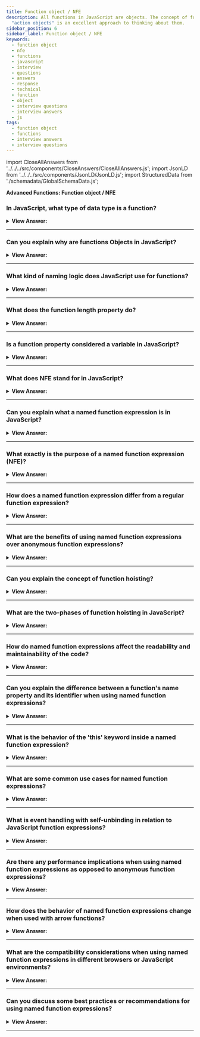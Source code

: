 ```yaml
---
title: Function object / NFE
description: All functions in JavaScript are objects. The concept of functions as callable
  "action objects" is an excellent approach to thinking about them.
sidebar_position: 6
sidebar_label: Function object / NFE
keywords:
  - function object
  - nfe
  - functions
  - javascript
  - interview
  - questions
  - answers
  - response
  - technical
  - function
  - object
  - interview questions
  - interview answers
  - js
tags:
  - function object
  - functions
  - interview answers
  - interview questions
---
```


import CloseAllAnswers from '../../../src/components/CloseAnswers/CloseAllAnswers.js';
import JsonLD from '../../../src/components/JsonLD/JsonLD.js';
import StructuredData from './schemadata/GlobalSchemaData.js';

<JsonLD data={StructuredData} />

<head>
  <title>Function Object | Frontend Phone Interview - JavaScript</title>
</head>

**Advanced Functions: Function object / NFE**

<CloseAllAnswers />

### In JavaScript, what type of data type is a function?

<details>
  <summary><strong>View Answer:</strong></summary>
  <div>
  <div><strong>Interview Response:</strong> In JavaScript, every function is considered an object. It is beneficial to view functions as "action objects" that can be called upon. Not only do they have the capability to be invoked, but they can also be manipulated like objects. This includes adding or removing properties, passing by reference, and incorporating them into various other operations.
</div>
  </div>
</details>

---

### Can you explain why are functions Objects in JavaScript?

<details>
  <summary><strong>View Answer:</strong></summary>
  <div>
  <div><strong>Interview Response:</strong> In JavaScript, functions are first-class objects because they can have properties and methods just like any other object. What distinguishes them from other objects is that functions we call them. In brief, they are Function objects.
</div><br />
  <div><strong className="codeExample">Code Example:</strong><br /><br />

  <div></div>

```js
// Functions are callable objects
function sayHi(myName) {
  console.log('Hi, ' + myName);
}

sayHi('JavaScript'); // Call sayHi() returns "Hi"

console.log(sayHi.name); // returns sayHi, using built-in name method.

console.log(sayHi.length); // length = 1, using build length method
```

  </div>
  </div>
</details>

---

### What kind of naming logic does JavaScript use for functions?

<details>
  <summary><strong>View Answer:</strong></summary>
  <div>
  <div><strong>Interview Response:</strong> The function name-assigning logic in JavaScript is smart. It also assigns the correct name to a function even if it gets created without one. It also works if the assignment gets done via a default value. In the specification, this feature is called a "contextual name". If the function does not provide one, then it is figured out from the context of an assignment.
</div><br />
  <div><strong className="codeExample">Code Example:</strong><br /><br />

  <div></div>

```js
// Regular Function
function sayHi() {
  alert('Hi');
}

alert(sayHi.name); // sayHi

// Anonymous Function Expression
let sayHi = function () {
  alert('Hi');
};

alert(sayHi.name); // sayHi (there's a name!)

// Named Function Expression
let sayHi = function saySomething() {
  console.log('Hi');
};

console.log(sayHi.name); // saySomething (there's a name!)

// Object methods have names too:
let user = {
  sayHi() {
    // method
    // ...
  },

  sayBye: function () {
    // method
    // ...
  },
};

alert(user.sayHi.name); // sayHi
alert(user.sayBye.name); // sayBye
```

:::note
You should not confuse this question with a question about how to name a function.
:::

  </div>
  </div>
</details>

---

### What does the function length property do?

<details>
  <summary><strong>View Answer:</strong></summary>
  <div>
  <div><strong>Interview Response:</strong> In JavaScript, the function length property provides the number of parameters expected by a function, excluding rest parameters. It is often used for introspection in functions that operate on other functions.
</div><br />
  <div><strong className="codeExample">Code Example:</strong><br /><br />

  <div></div>

```js
function f1(a) {}
function f2(a, b) {}
function many(a, b, ...more) {}

alert(f1.length); // 1
alert(f2.length); // 2
alert(many.length); // 2, rest parameter not counted
```

  </div>
  </div>
</details>

---

### Is a function property considered a variable in JavaScript?

<details>
  <summary><strong>View Answer:</strong></summary>
  <div>
  <div><strong>Interview Response:</strong> No, a function property is not considered a variable, but rather a property of the function object. Variables are used to store values, while properties are used to store object-related data.
</div>
  </div>
</details>

---

### What does NFE stand for in JavaScript?

<details>
  <summary><strong>View Answer:</strong></summary>
  <div>
  <div><strong>Interview Response:</strong> In JavaScript, NFE stands for Named Function Expression, which refers to a function expression with a specific name, allowing self-reference and improving debugging and code readability.<br /><br />
  </div>
  </div>
</details>

---

### Can you explain what a named function expression is in JavaScript?

<details>
  <summary><strong>View Answer:</strong></summary>
  <div>
  <div><strong>Interview Response:</strong> A named function expression or a JavaScript NFE is a function that has a name and is defined as an expression, allowing it to be referenced by its name only within its scope. You can call the named function inside the expression, but any attempts to call it outside the function result in an error.
</div><br />
  <div><strong className="codeExample">Code Example:</strong><br /><br />

  <div></div>

```js
let sayHi = function func(who) {
  if (who) {
    alert(`Hello, ${who}`);
  } else {
    func('Guest'); // use func to re-call itself
  }
};

sayHi(); // Hello, Guest

// But this won't work:
func(); // Error, func is not defined (not visible outside of the function)
```

  </div>
  </div>
</details>

---

### What exactly is the purpose of a named function expression (NFE)?

<details>
  <summary><strong>View Answer:</strong></summary>
  <div>
  <div><strong>Interview Response:</strong> A named function expression provides a named reference to a function, enabling self-reference, better debugging, and improved readability in code. It also enables recursion and event handling without polluting the global scope. A named function expression gives us access to the components of a function even if the reference gets nullified on the primary variable.
</div><br />
  <div><strong className="codeExample">Code Example:</strong><br /><br />

  <div></div>

```js
// Named Function Expression
let sayHi = function func(who) {
  if (who) {
    alert(`Hello, ${who}`);
  } else {
    func('Guest'); // Now all fine
  }
};

let welcome = sayHi;
sayHi = null;

welcome(); // Hello, Guest (nested call works)

// Regular Function Declaration
function sayHi(name) {
  console.log('Hello, ' + name);
}

let welcome = sayHi;
sayHi = null;

welcome('JavaScript'); // Hello, JavaScript
```

:::note
You should note that a regular function declaration can be used to achieve the same result.
:::

  </div>
  </div>
</details>

---

### How does a named function expression differ from a regular function expression?

<details>
  <summary><strong>View Answer:</strong></summary>
  <div>
  <div><strong>Interview Response:</strong> A named function expression has a specific name, enabling self-reference and improved debugging. Regular function expressions are anonymous, lacking a name, which can limit their functionality and debuggability.<br /><br />
  </div>
  </div>
</details>

---

### What are the benefits of using named function expressions over anonymous function expressions?

<details>
  <summary><strong>View Answer:</strong></summary>
  <div>
  <div><strong>Interview Response:</strong> Named function expressions have several advantages over anonymous function expressions. They enable self-referencing, which is useful for recursion, event handlers, and unbinding event listeners. They also provide clearer stack traces during debugging, making it easier to identify and fix issues in the code. Additionally, named function expressions enhance code readability, as the descriptive names give better insight into the specific functionality of each function, improving maintainability and collaboration.<br /><br />
  </div>
  </div>
</details>

---

### Can you explain the concept of function hoisting?

<details>
  <summary><strong>View Answer:</strong></summary>
  <div>
  <div><strong>Interview Response:</strong> Function hoisting is a JavaScript behavior where function declarations are moved to the top of their scope during compilation, making them accessible before they appear in the code. This allows calling a function before its declaration, avoiding errors due to the order of code execution.<br /><br />
  </div>
  </div>
</details>

---

### What are the two-phases of function hoisting in JavaScript?

<details>
  <summary><strong>View Answer:</strong></summary>
  <div>
  <div><strong>Interview Response:</strong> The two phases of function hoisting in JavaScript are: 1) The Compilation phase, where the engine scans for variable and function declarations and hoists them, and 2) The Execution phase, where the code runs sequentially.<br /><br />
  </div>
  </div>
</details>

---

### How do named function expressions affect the readability and maintainability of the code?

<details>
  <summary><strong>View Answer:</strong></summary>
  <div>
  <div><strong>Interview Response:</strong> Named function expressions enhance code readability and maintainability by providing descriptive names for functions, indicating their specific purpose, which improves understanding and collaboration among developers.
<br /><br />
  </div>
  </div>
</details>

---

### Can you explain the difference between a function's name property and its identifier when using named function expressions?

<details>
  <summary><strong>View Answer:</strong></summary>
  <div>
  <div><strong>Interview Response:</strong> A function's name property is its displayed name in stack traces, while the identifier is the variable it's assigned to. Named function expressions have both, improving debuggability and code readability.<br /><br />
  </div>
  </div>
</details>

---

### What is the behavior of the 'this' keyword inside a named function expression?

<details>
  <summary><strong>View Answer:</strong></summary>
  <div>
  <div><strong>Interview Response:</strong> The 'this' keyword inside a named function expression refers to the object that invokes the function, behaving the same way as in regular function expressions or declarations.<br /><br />
  </div>
  </div>
</details>

---

### What are some common use cases for named function expressions?

<details>
  <summary><strong>View Answer:</strong></summary>
  <div>
  <div><strong>Interview Response:</strong> Common use cases for named function expressions include recursion, event handling with self-unbinding, and callback functions for better debugging, as they provide clear stack traces and improved readability.<br /><br />
  </div>
  </div>
</details>

---

### What is event handling with self-unbinding in relation to JavaScript function expressions?

<details>
  <summary><strong>View Answer:</strong></summary>
  <div>
  <div><strong>Interview Response:</strong> JavaScript primitives are immutable, meaning their values cannot be changed after they are created. This ensures data consistency.</div><br />
  <div><strong className="codeExample">Code Example:</strong><br /><br />

  <div></div>

```js
var button = document.getElementById('myButton');

button.addEventListener('click', function handleClick() {
  alert('Button clicked!');

  // Remove this event listener after it's executed
  button.removeEventListener('click', handleClick); // <- self-unbinding
});

```

  </div>
  </div>
</details>

---

### Are there any performance implications when using named function expressions as opposed to anonymous function expressions?

<details>
  <summary><strong>View Answer:</strong></summary>
  <div>
  <div><strong>Interview Response:</strong> In general, there are no significant performance implications when using named function expressions as opposed to anonymous function expressions. However, named function expressions may slightly increase memory usage due to the additional name property being stored.<br /><br />
  </div>
  </div>
</details>

---

### How does the behavior of named function expressions change when used with arrow functions?

<details>
  <summary><strong>View Answer:</strong></summary>
  <div>
  <div><strong>Interview Response:</strong> Arrow functions in JavaScript don't have their own `this` or `arguments`, making them ill-suited as method functions or constructors. Named expressions with arrow functions lack function name property, affecting debugging and self-referential scenarios.<br /><br />
  </div>
  <div><strong className="codeExample">Code Example:</strong><br /><br />

  <div></div>

```js
// Regular Named Function Expression
var regularFunction = function namedFunction() {
  console.log(namedFunction.name); // Output: namedFunction
}

regularFunction();

// Arrow Function
var arrowFunction = () => {
  console.log(arrowFunction.name); // Output: arrowFunction
}

arrowFunction();

// Named Arrow Function (Not possible in JavaScript)
var namedArrowFunction = () => {
  console.log(namedArrowFunction.name); // Error: namedArrowFunction is not defined
}

namedArrowFunction();

```

<p>In the above example, the named function expression logs its name as expected. The unnamed arrow function logs its variable name as the function name. However, trying to give an arrow function a name (like a named function expression) results in an error because arrow functions can't be named in the same way.</p>

  </div>
  </div>
</details>

---

### What are the compatibility considerations when using named function expressions in different browsers or JavaScript environments?

<details>
  <summary><strong>View Answer:</strong></summary>
  <div>
  <div><strong>Interview Response:</strong> Named function expressions are widely supported in modern browsers and JavaScript environments. However, older environments like IE8 and below may exhibit inconsistencies or lack support, requiring workarounds or polyfills.<br /><br />
  </div>
  </div>
</details>

---

### Can you discuss some best practices or recommendations for using named function expressions?

<details>
  <summary><strong>View Answer:</strong></summary>
  <div>
  <div><strong>Interview Response:</strong> You should use named function expressions for self-referencing scenarios, debugging improvements, and creating more readable code. However, you should be mindful of scope and avoid naming conflicts between function expressions and variables.<br /><br />
  </div>
  </div>
</details>

---

